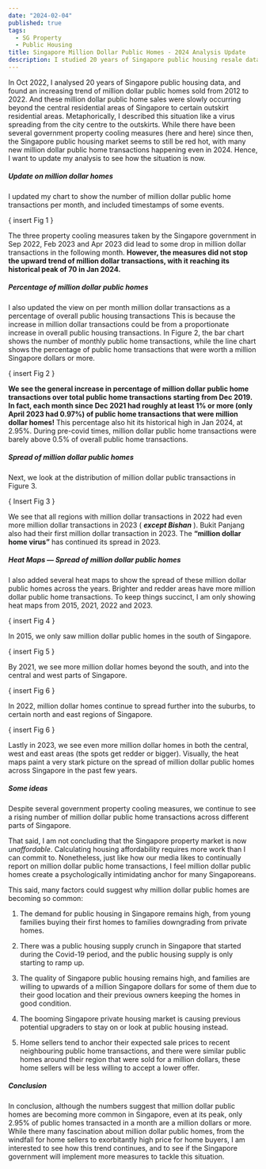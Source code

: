 ```yaml
---
date: "2024-02-04"
published: true
tags:
  - SG Property
  - Public Housing
title: Singapore Million Dollar Public Homes - 2024 Analysis Update
description: I studied 20 years of Singapore public housing resale data, and found these interesting insights!
---
```


In Oct 2022, I analysed 20 years of Singapore public housing data, and found an 
increasing trend of million dollar public homes sold from 2012 to 2022. And these
million dollar public home sales were slowly occurring beyond the central residential
areas of Singapore to certain outskirt residential areas. Metaphorically, I described
this situation like a virus spreading from the city centre to the outskirts. While
there have been several government property cooling measures (here and here) since
then, the Singapore public housing market seems to still be red hot, with many new
million dollar public home transactions happening even in 2024. Hence, I want to
update my analysis to see how the situation is now.

##### Update on million dollar homes

I updated my chart to show the number of million dollar public home transactions
per month, and included timestamps of some events.

{ insert Fig 1 }

The three property cooling measures taken by the Singapore government in Sep
2022, Feb 2023 and Apr 2023 did lead to some drop in million dollar transactions
in the following month. **However, the measures did not stop the upward trend of
million dollar transactions, with it reaching its historical peak of 70 in Jan
2024.**

##### Percentage of million dollar public homes
I also updated the view on per month million dollar transactions as a percentage
of overall public housing transactions This is because the increase in million
dollar transactions could be from a proportionate increase in overall public
housing transactions. In Figure 2, the bar chart shows the number of monthly
public home transactions, while the line chart shows the percentage of public
home transactions that were worth a million Singapore dollars or more.

{ insert Fig 2 }

**We see the general increase in percentage of million dollar public home
transactions over total public home transactions starting from Dec 2019.
In fact, each month since Dec 2021 had roughly at least 1% or more (only April
2023 had 0.97%) of public home transactions that were million dollar homes!**
This percentage also hit its historical high in Jan 2024, at 2.95%. During
pre-covid times, million dollar public home transactions were barely above 0.5%
of overall public home transactions.

##### Spread of million dollar public homes
Next, we look at the distribution of million dollar public transactions in Figure 3.

{ Insert Fig 3 }

We see that all regions with million dollar transactions in 2022 had even more
million dollar transactions in 2023 ( ***except Bishan*** ). Bukit Panjang also
had their first million dollar transaction in 2023. The **“million dollar home
virus”** has continued its spread in 2023.

##### Heat Maps — Spread of million dollar public homes
I also added several heat maps to show the spread of these million dollar public
homes across the years. Brighter and redder areas have more million dollar public
home transactions. To keep things succinct, I am only showing heat maps from
2015, 2021, 2022 and 2023.

{ insert Fig 4 }

In 2015, we only saw million dollar public homes in the south of Singapore.

{ insert Fig 5 }

By 2021, we see more million dollar homes beyond the south, and into the central
and west parts of Singapore.

{ insert Fig 6 }

In 2022, million dollar homes continue to spread further into the suburbs,
to certain north and east regions of Singapore.

{ insert Fig 6 }

Lastly in 2023, we see even more million dollar homes in both the central,
west and east areas (the spots get redder or bigger). Visually, the heat maps
paint a very stark picture on the spread of million dollar public homes across
Singapore in the past few years.

##### Some ideas
Despite several government property cooling measures, we continue to see a
rising number of million dollar public home transactions across different
parts of Singapore. 

That said, I am not concluding that the Singapore property market is now
*unaffordable*. Calculating housing affordability requires more work than I
can commit to. Nonetheless, just like how our media likes to continually report
on million dollar public home transactions, I feel million dollar public homes
create a psychologically intimidating anchor for many Singaporeans.

This said, many factors could suggest why million dollar public homes are
becoming so common:

1. The demand for public housing in Singapore remains high, from young families
buying their first homes to families downgrading from private homes.

2. There was a public housing supply crunch in Singapore that started during
the Covid-19 period, and the public housing supply is only starting to ramp up.

3. The quality of Singapore public housing remains high, and families are
willing to upwards of a million Singapore dollars for some of them due to
their good location and their previous owners keeping the homes in good condition.

4. The booming Singapore private housing market is causing previous potential
upgraders to stay on or look at public housing instead.

5. Home sellers tend to anchor their expected sale prices to recent neighbouring
public home transactions, and there were similar public homes around their
region that were sold for a million dollars, these home sellers will be less
willing to accept a lower offer.

##### Conclusion

In conclusion, although the numbers suggest that million dollar public homes 
are becoming more common in Singapore, even at its peak, only 2.95% of public
homes transacted in a month are a million dollars or more. While there many
fascination about million dollar public homes, from the windfall for home
sellers to exorbitantly high price for home buyers, I am interested to see
how this trend continues, and to see if the Singapore government will implement
more measures to tackle this situation.
